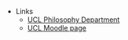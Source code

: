 - Links
  - [UCL Philosophy Department](https://www.ucl.ac.uk/philosophy/)
  - [UCL Moodle page](https://moodle.ucl.ac.uk/course/view.php?id=39769)
